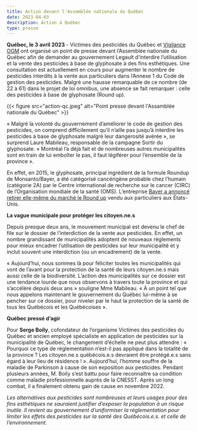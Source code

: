 ```yaml
---
title: Action devant l'Assemblée nationale du Québec
date: 2023-04-03
description: Action à Québec
type: presse 
---
```


**Québec, le 3 avril 2023** -  Victimes des pesticides du Québec et [Vigilance OGM](https://www.vigilanceogm.org/) ont organisé un point de presse devant l’Assemblée nationale du Québec afin de demander au gouvernement Legault d’interdire l’utilisation et la vente des pesticides à base de glyphosate à des fins esthétiques.  Une consultation est actuellement en cours pour augmenter le nombre de pesticides interdits à la vente aux particuliers dans l’Annexe 1 du Code de gestion des pesticides. Malgré une hausse remarquable de ce nombre (de 22 à 61) dans le projet de loi omnibus, une absence se fait remarquer : celle des pesticides à base de glyphosate (Round up). 

{{< figure src="action-qc.jpeg" alt="Point presse devant l'Assamblée nationale du Québec" >}}

« Malgré la volonté du gouvernement d’améliorer le code de gestion des pesticides, on comprend difficilement qu’il n’aille pas jusqu’à interdire les pesticides à base de glyphosate malgré leur dangerosité avérée », se surprend Laure Mabileau, responsable de la campagne Sortir du glyphosate. « Montréal l’a déjà fait et de nombreuses autres municipalités sont en train de lui emboîter le pas, il faut légiférer pour l’ensemble de la province ».

En effet, en 2015, le glyphosate, principal ingrédient de la formule Roundup de Monsanto/Bayer, a été catégorisé cancérigène probable chez l’humain (catégorie 2A) par le Centre international de recherche sur le cancer (CIRC) de l’Organisation mondiale de la santé (OMS). L’entreprise [Bayer a annoncé retirer elle-même du marché le Round up](https://www.cooneyconway.com/blog/bayer-pull-roundup-shelves-2023-avoid-further-lawsuits) vendu aux particuliers aux États-Unis.


**La vague municipale pour protéger les citoyen.ne.s**

Depuis presque deux ans, le mouvement municipal est devenu le chef de file sur le dossier de l’interdiction de la vente aux pesticides. En effet, un nombre grandissant de municipalités adoptent de nouveaux règlements pour mieux encadrer l’utilisation de pesticides sur leur municipalité et y inclut souvent une interdiction (ou un encadrement) de la vente. 

« Aujourd’hui, nous sommes là pour féliciter toutes les municipalités qui vont de l’avant pour la protection de la santé de leurs citoyen.ne.s mais aussi celle de la biodiversité. L’action des municipalités sur ce dossier est une tendance lourde que nous observons à travers toute la province et qui s’accélère depuis deux ans » souligne Mme Mabileau. « À un point tel que nous appelons maintenant le gouvernement du Québec lui-même à se pencher sur ce dossier, pour niveler par le haut la protection de la santé de tous les Québécois et les Québécoises ».

**Québec pressé d’agir**

Pour **Serge Boily**, cofondateur de l’organisme Victimes des pesticides du Québec et ancien employé spécialiste en application de pesticides sur la municipalité de Québec, le changement d’échelle ne peut plus attendre : « Pourquoi ce type de réglementation n’est-il pas appliqué dans la totalité de la province ? Les citoyen.ne.s québécois.e.s devraient être protégé.e.s sans égard à leur lieu de résidence ! ». Aujourd’hui, l’homme souffre de la maladie de Parkinson à cause de son exposition aux pesticides. Pendant plusieurs années, M. Boily s’est battu pour faire reconnaître sa condition comme maladie professionnelle auprès de la CNESST. Après un long combat, il a finalement obtenu gain de cause en novembre 2022. 

*Les alternatives aux pesticides sont nombreuses et leurs usages pour des fins esthétiques ne sauraient justifier d’exposer la population à un risque inutile. Il revient au gouvernement d’uniformiser la réglementation pour limiter les effets des pesticides sur la santé des Québécois.e.s. et celle de l’environnement.*

